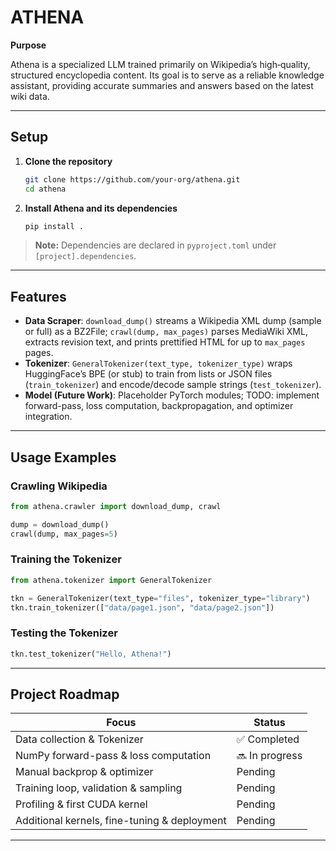 # ATHENA

**Purpose**

Athena is a specialized LLM trained primarily on Wikipedia’s high‑quality, structured encyclopedia content. Its goal is to serve as a reliable knowledge assistant, providing accurate summaries and answers based on the latest wiki data.

---

## Setup

1. **Clone the repository**

   ```bash
   git clone https://github.com/your-org/athena.git
   cd athena
   ```
2. **Install Athena and its dependencies**

   ```bash
   pip install .
   ```

> **Note:** Dependencies are declared in `pyproject.toml` under `[project].dependencies`.

---

## Features

* **Data Scraper**: `download_dump()` streams a Wikipedia XML dump (sample or full) as a BZ2File; `crawl(dump, max_pages)` parses MediaWiki XML, extracts revision text, and prints prettified HTML for up to `max_pages` pages.
* **Tokenizer**: `GeneralTokenizer(text_type, tokenizer_type)` wraps HuggingFace’s BPE (or stub) to train from lists or JSON files (`train_tokenizer`) and encode/decode sample strings (`test_tokenizer`).
* **Model (Future Work)**: Placeholder PyTorch modules; TODO: implement forward-pass, loss computation, backpropagation, and optimizer integration.

---

## Usage Examples

### Crawling Wikipedia

```python
from athena.crawler import download_dump, crawl

dump = download_dump()
crawl(dump, max_pages=5)
```

### Training the Tokenizer

```python
from athena.tokenizer import GeneralTokenizer

tkn = GeneralTokenizer(text_type="files", tokenizer_type="library")
tkn.train_tokenizer(["data/page1.json", "data/page2.json"])
```

### Testing the Tokenizer

```python
tkn.test_tokenizer("Hello, Athena!")
```

---

## Project Roadmap

| Focus                                        | Status         |
| -------------------------------------------- | -------------- |
| Data collection & Tokenizer                  | ✅ Completed    |
| NumPy forward-pass & loss computation        | 🔜 In progress |
| Manual backprop & optimizer                  | Pending        |
| Training loop, validation & sampling         | Pending        |
| Profiling & first CUDA kernel                | Pending        |
| Additional kernels, fine-tuning & deployment | Pending        |

---
